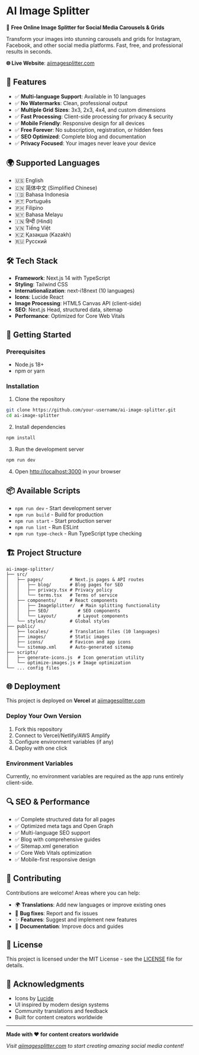 # AI Image Splitter

🚀 **Free Online Image Splitter for Social Media Carousels & Grids**

Transform your images into stunning carousels and grids for Instagram, Facebook, and other social media platforms. Fast, free, and professional results in seconds.

**🌐 Live Website**: [aiimagesplitter.com](https://aiimagesplitter.com)

## 🌟 Features

- ✅ **Multi-language Support**: Available in 10 languages
- ✅ **No Watermarks**: Clean, professional output
- ✅ **Multiple Grid Sizes**: 3x3, 2x3, 4x4, and custom dimensions
- ✅ **Fast Processing**: Client-side processing for privacy & security
- ✅ **Mobile Friendly**: Responsive design for all devices
- ✅ **Free Forever**: No subscription, registration, or hidden fees
- ✅ **SEO Optimized**: Complete blog and documentation
- ✅ **Privacy Focused**: Your images never leave your device

## 🌍 Supported Languages

- 🇺🇸 English
- 🇨🇳 简体中文 (Simplified Chinese)
- 🇮🇩 Bahasa Indonesia
- 🇵🇹 Português
- 🇵🇭 Filipino
- 🇲🇾 Bahasa Melayu
- 🇮🇳 हिन्दी (Hindi)
- 🇻🇳 Tiếng Việt
- 🇰🇿 Қазақша (Kazakh)
- 🇷🇺 Русский

## 🛠️ Tech Stack

- **Framework**: Next.js 14 with TypeScript
- **Styling**: Tailwind CSS
- **Internationalization**: next-i18next (10 languages)
- **Icons**: Lucide React
- **Image Processing**: HTML5 Canvas API (client-side)
- **SEO**: Next.js Head, structured data, sitemap
- **Performance**: Optimized for Core Web Vitals

## 🚀 Getting Started

### Prerequisites

- Node.js 18+
- npm or yarn

### Installation

1. Clone the repository
```bash
git clone https://github.com/your-username/ai-image-splitter.git
cd ai-image-splitter
```

2. Install dependencies
```bash
npm install
```

3. Run the development server
```bash
npm run dev
```

4. Open [http://localhost:3000](http://localhost:3000) in your browser

## 📦 Available Scripts

- `npm run dev` - Start development server
- `npm run build` - Build for production
- `npm run start` - Start production server
- `npm run lint` - Run ESLint
- `npm run type-check` - Run TypeScript type checking

## 🏗️ Project Structure

```
ai-image-splitter/
├── src/
│   ├── pages/          # Next.js pages & API routes
│   │   ├── blog/       # Blog pages for SEO
│   │   ├── privacy.tsx # Privacy policy
│   │   └── terms.tsx   # Terms of service
│   ├── components/     # React components
│   │   ├── ImageSplitter/  # Main splitting functionality
│   │   ├── SEO/           # SEO components
│   │   └── Layout/        # Layout components
│   └── styles/         # Global styles
├── public/
│   ├── locales/        # Translation files (10 languages)
│   ├── images/         # Static images
│   ├── icons/          # Favicon and app icons
│   └── sitemap.xml     # Auto-generated sitemap
├── scripts/
│   ├── generate-icons.js  # Icon generation utility
│   └── optimize-images.js # Image optimization
└── ... config files
```

## 🌐 Deployment

This project is deployed on **Vercel** at [aiimagesplitter.com](https://aiimagesplitter.com)

### Deploy Your Own Version

1. Fork this repository
2. Connect to Vercel/Netlify/AWS Amplify
3. Configure environment variables (if any)
4. Deploy with one click

### Environment Variables

Currently, no environment variables are required as the app runs entirely client-side.

## 🔍 SEO & Performance

- ✅ Complete structured data for all pages
- ✅ Optimized meta tags and Open Graph
- ✅ Multi-language SEO support
- ✅ Blog with comprehensive guides
- ✅ Sitemap.xml generation
- ✅ Core Web Vitals optimization
- ✅ Mobile-first responsive design

## 🤝 Contributing

Contributions are welcome! Areas where you can help:

- 🌍 **Translations**: Add new languages or improve existing ones
- 🐛 **Bug fixes**: Report and fix issues
- ✨ **Features**: Suggest and implement new features
- 📝 **Documentation**: Improve docs and guides

## 📄 License

This project is licensed under the MIT License - see the [LICENSE](LICENSE) file for details.

## 🙏 Acknowledgments

- Icons by [Lucide](https://lucide.dev/)
- UI inspired by modern design systems
- Community translations and feedback
- Built for content creators worldwide

---

**Made with ❤️ for content creators worldwide**

*Visit [aiimagesplitter.com](https://aiimagesplitter.com) to start creating amazing social media content!* 